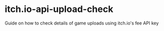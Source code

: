 # itch.io-api-upload-check
Guide on how to check details of game uploads using itch.io's fee API key
